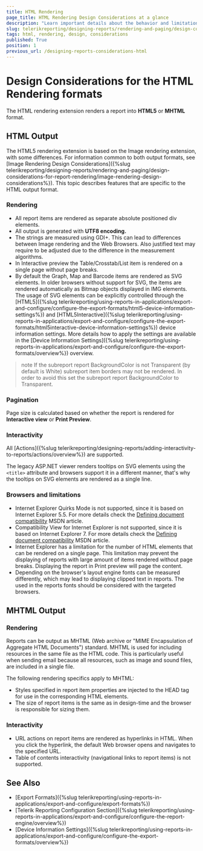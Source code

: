 ```yaml
---
title: HTML Rendering
page_title: HTML Rendering Design Considerations at a glance
description: "Learn important details about the behavior and limitations of the HTML5 and MHTML rendering formats, that need to be taken into account when designing a report with HTML rendering in mind."
slug: telerikreporting/designing-reports/rendering-and-paging/design-considerations-for-report-rendering/html-rendering-design-considerations
tags: html, rendering, design, considerations
published: True
position: 1
previous_url: /designing-reports-considerations-html
---
```


# Design Considerations for the HTML Rendering formats

The HTML rendering extension renders a report into __HTML5__ or __MHTML__ format.

## HTML Output

The HTML5 rendering extension is based on the Image rendering extension, with some differences. For information common to both output formats, see [Image Rendering Design Considerations]({%slug telerikreporting/designing-reports/rendering-and-paging/design-considerations-for-report-rendering/image-rendering-design-considerations%}). This topic describes features that are specific to the HTML output format.

### Rendering

* All report items are rendered as separate absolute positioned div elements.
* All output is generated with __UTF8 encoding.__
* The strings are measured using GDI+. This can lead to differences between Image rendering and the Web Browsers. Also justified text may require to be adjusted due to the difference in the measurement algorithms.
* In Interactive preview the Table/Crosstab/List item is rendered on a single page without page breaks.
* By default the Graph, Map and Barcode items are rendered as SVG elements. In older browsers without support for SVG, the items are rendered automatically as Bitmap objects displayed in IMG elements. The usage of SVG elements can be explicitly controlled through the [HTML5]({%slug telerikreporting/using-reports-in-applications/export-and-configure/configure-the-export-formats/html5-device-information-settings%}) and [HTML5Interactive]({%slug telerikreporting/using-reports-in-applications/export-and-configure/configure-the-export-formats/html5interactive-device-information-settings%}) device information settings. More details how to apply the settings are available in the [Device Information Settings]({%slug telerikreporting/using-reports-in-applications/export-and-configure/configure-the-export-formats/overview%}) overview.

>note If the subreport report BackgroundColor is not Transparent (by default is White) subreport item borders may not be rendered. In order to avoid this set the subreport report BackgroundColor to Transparent.


### Pagination

Page size is calculated based on whether the report is rendered for __Interactive view__ or __Print Preview__.

### Interactivity

All [Actions]({%slug telerikreporting/designing-reports/adding-interactivity-to-reports/actions/overview%}) are supported.

The legacy ASP.NET viewer renders tooltips on SVG elements using the `<title>` attribute and browsers support it in a different manner, that's why the tooltips on SVG elements are rendered as a single line.


### Browsers and limitations

* Internet Explorer Quirks Mode is not supported, since it is based on Internet Explorer 5.5. For more details check the [Defining document compatibility](http://msdn.microsoft.com/en-us/library/cc288325(v=vs.85).aspx) MSDN article.
* Compatibility View for Internet Explorer is not supported, since it is based on Internet Explorer 7. For more details check the [Defining document compatibility](http://msdn.microsoft.com/en-us/library/cc288325(v=vs.85).aspx) MSDN article.
* Internet Explorer has a limitation for the number of HTML elements that can be rendered on a single page. This limitation may prevent the displaying of reports with large amount of items rendered without page breaks. Displaying the report in Print preview will page the content.
* Depending on the browser's layout engine fonts can be measured differently, which may lead to displaying clipped text in reports. The used in the reports fonts should be considered with the targeted browsers.

## MHTML Output

### Rendering

Reports can be output as MHTML (Web archive or "MIME Encapsulation of Aggregate HTML Documents") standard. MHTML is used for including resources in the same file as the HTML code. This is particularly useful when sending email because all resources, such as image and sound files, are included in a single file.

The following rendering specifics apply to MHTML:

* Styles specified in report item properties are injected to the HEAD tag for use in the corresponding HTML elements.
* The size of report items is the same as in design-time and the browser is responsible for sizing them.

### Interactivity

* URL actions on report items are rendered as hyperlinks in HTML. When you click the hyperlink, the default Web browser opens and navigates to the specified URL.
* Table of contents interactivity (navigational links to report items) is not supported.

## See Also

* [Export Formats]({%slug telerikreporting/using-reports-in-applications/export-and-configure/export-formats%})
* [Telerik Reporting Configuration Section]({%slug telerikreporting/using-reports-in-applications/export-and-configure/configure-the-report-engine/overview%})
* [Device Information Settings]({%slug telerikreporting/using-reports-in-applications/export-and-configure/configure-the-export-formats/overview%})

